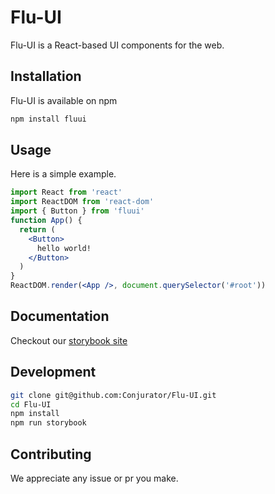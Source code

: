 # Flu-UI
Flu-UI is a React-based UI components for the web.
## Installation
Flu-UI is available on npm
```bash
npm install fluui
```
## Usage
Here is a simple example.
```jsx
import React from 'react'
import ReactDOM from 'react-dom'
import { Button } from 'fluui'
function App() {
  return (
    <Button>
      hello world!
    </Button>
  )
}
ReactDOM.render(<App />, document.querySelector('#root'))
```
## Documentation
Checkout our [storybook site](https://conjurator.github.io/Flu-UI/)
## Development
```bash
git clone git@github.com:Conjurator/Flu-UI.git
cd Flu-UI
npm install
npm run storybook
```
## Contributing
We appreciate any issue or pr you make.

